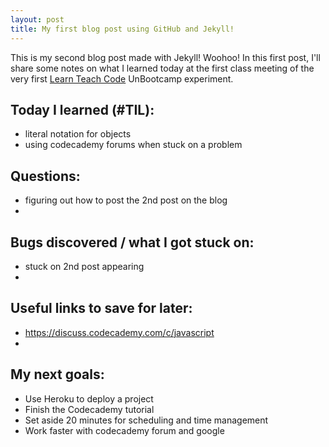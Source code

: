 ```yaml
---
layout: post
title: My first blog post using GitHub and Jekyll!
---
```


This is my second blog post made with Jekyll! Woohoo! In this first post, I'll share some notes on what I learned today at the first class meeting of the very first [Learn Teach Code](http://learnteachcode.org/) UnBootcamp experiment.

## Today I learned (#TIL):

- literal notation for objects
- using codecademy forums when stuck on a problem

## Questions:

- figuring out how to post the 2nd post on the blog
-

## Bugs discovered / what I got stuck on:

- stuck on 2nd post appearing
-

## Useful links to save for later:

- https://discuss.codecademy.com/c/javascript
-

## My next goals:

- Use Heroku to deploy a project
- Finish the Codecademy tutorial
- Set aside 20 minutes for scheduling and time management
- Work faster with codecademy forum and google
